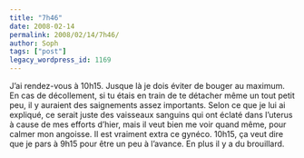 ```yaml
---
title: "7h46"
date: 2008-02-14
permalink: 2008/02/14/7h46/
author: Soph
tags: ["post"]
legacy_wordpress_id: 1169
---
```


J’ai rendez-vous à 10h15. Jusque là je dois éviter de bouger au maximum. En cas de décollement, si tu étais en train de te détacher même un tout petit peu, il y auraient des saignements assez importants. Selon ce que je lui ai expliqué, ce serait juste des vaisseaux sanguins qui ont éclaté dans l’uterus à cause de mes efforts d’hier, mais il veut bien me voir quand même, pour calmer mon angoisse. Il est vraiment extra ce gynéco. 10h15, ça veut dire que je pars à 9h15 pour être un peu à l’avance. En plus il y a du brouillard.

<!-- excerpt -->
